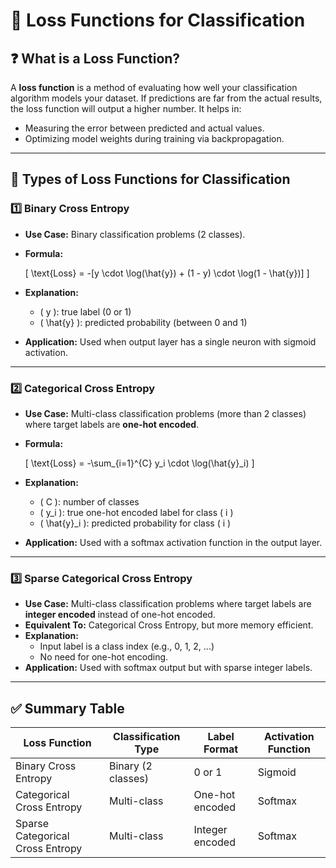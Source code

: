 
# 📘 Loss Functions for Classification

## ❓ What is a Loss Function?

A **loss function** is a method of evaluating how well your classification algorithm models your dataset. If predictions are far from the actual results, the loss function will output a higher number. It helps in:
- Measuring the error between predicted and actual values.
- Optimizing model weights during training via backpropagation.

---

## 🔢 Types of Loss Functions for Classification

### 1️⃣ Binary Cross Entropy
- **Use Case:** Binary classification problems (2 classes).
- **Formula:**

  \[
  \text{Loss} = -[y \cdot \log(\hat{y}) + (1 - y) \cdot \log(1 - \hat{y})]
  \]

- **Explanation:**
  - \( y \): true label (0 or 1)
  - \( \hat{y} \): predicted probability (between 0 and 1)
- **Application:** Used when output layer has a single neuron with sigmoid activation.

---

### 2️⃣ Categorical Cross Entropy
- **Use Case:** Multi-class classification problems (more than 2 classes) where target labels are **one-hot encoded**.
- **Formula:**

  \[
  \text{Loss} = -\sum_{i=1}^{C} y_i \cdot \log(\hat{y}_i)
  \]

- **Explanation:**
  - \( C \): number of classes
  - \( y_i \): true one-hot encoded label for class \( i \)
  - \( \hat{y}_i \): predicted probability for class \( i \)
- **Application:** Used with a softmax activation function in the output layer.

---

### 3️⃣ Sparse Categorical Cross Entropy
- **Use Case:** Multi-class classification problems where target labels are **integer encoded** instead of one-hot encoded.
- **Equivalent To:** Categorical Cross Entropy, but more memory efficient.
- **Explanation:**
  - Input label is a class index (e.g., 0, 1, 2, ...)
  - No need for one-hot encoding.
- **Application:** Used with softmax output but with sparse integer labels.

---

## ✅ Summary Table

| Loss Function                | Classification Type     | Label Format        | Activation Function |
|-----------------------------|--------------------------|---------------------|----------------------|
| Binary Cross Entropy        | Binary (2 classes)       | 0 or 1              | Sigmoid              |
| Categorical Cross Entropy   | Multi-class              | One-hot encoded     | Softmax              |
| Sparse Categorical Cross Entropy | Multi-class         | Integer encoded     | Softmax              |
